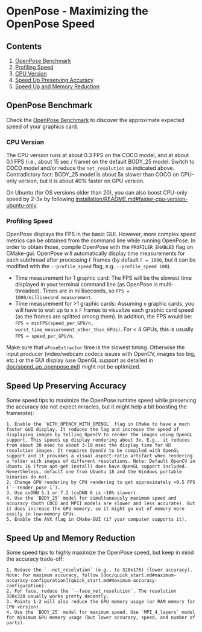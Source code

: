 OpenPose - Maximizing the OpenPose Speed
========================================================================================

## Contents
1. [OpenPose Benchmark](#openpose-benchmark)
2. [Profiling Speed](#profiling-speed)
3. [CPU Version](#cpu-version)
4. [Speed Up Preserving Accuracy](#speed-up-preserving-accuracy)
5. [Speed Up and Memory Reduction](#speed-up-and-memory-reduction)





## OpenPose Benchmark
Check the [OpenPose Benchmark](https://docs.google.com/spreadsheets/d/1-DynFGvoScvfWDA1P4jDInCkbD4lg0IKOYbXgEq0sK0/edit#gid=0) to discover the approximate expected speed of your graphics card.



### CPU Version
The CPU version runs at about 0.3 FPS on the COCO model, and at about 0.1 FPS (i.e., about 15 sec / frame) on the default BODY_25 model. Switch to COCO model and/or reduce the `net_resolution` as indicated above. Contradictory fact: BODY_25 model is about 5x slower than COCO on CPU-only version, but it is about 40% faster on GPU version.

On Ubuntu (for OS versions older than 20), you can also boost CPU-only speed by 2-3x by following [installation/README.md#faster-cpu-version-ubuntu-only](installation/README.md#faster-cpu-version-ubuntu-only).



### Profiling Speed
OpenPose displays the FPS in the basic GUI. However, more complex speed metrics can be obtained from the command line while running OpenPose. In order to obtain those, compile OpenPose with the `PROFILER_ENABLED` flag on CMake-gui. OpenPose will automatically display time measurements for each subthread after processing `F` frames (by default `F = 1000`, but it can be modified with the `--profile_speed` flag, e.g. `--profile_speed 100`).

- Time measurement for 1 graphic card: The FPS will be the slowest time displayed in your terminal command line (as OpenPose is multi-threaded). Times are in milliseconds, so `FPS = 1000/millisecond_measurement`.
- Time measurement for >1 graphic cards: Assuming `n` graphic cards, you will have to wait up to `n` x `F` frames to visualize each graphic card speed (as the frames are splitted among them). In addition, the FPS would be: `FPS = minFPS(speed_per_GPU/n, worst_time_measurement_other_than_GPUs)`. For < 4 GPUs, this is usually `FPS = speed_per_GPU/n`.

Make sure that `wPoseExtractor` time is the slowest timing. Otherwise the input producer (video/webcam codecs issues with OpenCV, images too big, etc.) or the GUI display (use OpenGL support as detailed in [doc/speed_up_openpose.md](speed_up_openpose.md)) might not be optimized.



## Speed Up Preserving Accuracy
Some speed tips to maximize the OpenPose runtime speed while preserving the accuracy (do not expect miracles, but it might help a bit boosting the framerate):

    1. Enable the `WITH_OPENCV_WITH_OPENGL` flag in CMake to have a much faster GUI display. It reduces the lag and increase the speed of displaying images by telling OpenCV to render the images using OpenGL support. This speeds up display rendering about 3x. E.g., it reduces from about 30 msec to about 3-10 msec the display time for HD resolution images. It requires OpenCV to be compiled with OpenGL support and it provokes a visual aspect-ratio artifact when rendering a folder with images of different resolutions. Note: Default OpenCV in Ubuntu 16 (from apt-get install) does have OpenGL support included. Nevertheless, default one from Ubuntu 18 and the Windows portable binaries do not.
    2. Change GPU rendering by CPU rendering to get approximately +0.5 FPS (`--render_pose 1`).
    3. Use cuDNN 5.1 or 7.2 (cuDNN 6 is ~10% slower).
    4. Use the `BODY_25` model for simultaneously maximum speed and accuracy (both COCO and MPII models are slower and less accurate). But it does increase the GPU memory, so it might go out of memory more easily in low-memory GPUs.
    5. Enable the AVX flag in CMake-GUI (if your computer supports it).



## Speed Up and Memory Reduction
Some speed tips to highly maximize the OpenPose speed, but keep in mind the accuracy trade-off:

    1. Reduce the `--net_resolution` (e.g., to 320x176) (lower accuracy). Note: For maximum accuracy, follow [doc/quick_start.md#maximum-accuracy-configuration](quick_start.md#maximum-accuracy-configuration).
    2. For face, reduce the `--face_net_resolution`. The resolution 320x320 usually works pretty decently.
    3. Points 1-2 will also reduce the GPU memory usage (or RAM memory for CPU version).
    4. Use the `BODY_25` model for maximum speed. Use `MPI_4_layers` model for minimum GPU memory usage (but lower accuracy, speed, and number of parts).
